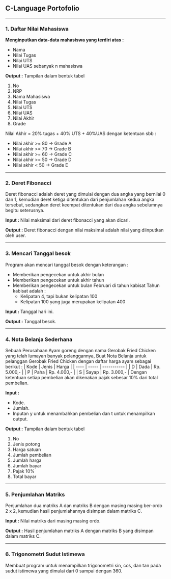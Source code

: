 ## C-Language Portofolio

---

### 1. Daftar Nilai Mahasiswa
**Menginputkan data-data mahasiswa yang terdiri atas :**
* Nama
* Nilai Tugas
* Nilai UTS
* Nilai UAS sebanyak n mahasiswa

**Output :**
Tampilan dalam bentuk tabel
1. No
2. NRP
3. Nama Mahasiswa
4. Nilai Tugas
5. Nilai UTS
6. Nilai UAS
7. Nilai Akhir
8. Grade

Nilai Akhir = 20% tugas + 40% UTS + 40%UAS dengan ketentuan sbb :
- Nilai akhir >= 80 -> Grade A
- Nilai akhir >= 70 -> Grade B
- Nilai akhir >= 60 -> Grade C
- Nilai akhir >= 50 -> Grade D
- Nilai akhir < 50 -> Grade E

---
### 2. Deret Fibonacci
Deret fibonacci adalah deret yang dimulai dengan dua angka yang bernilai 0 dan 1, kemudian deret ketiga ditentukan dari penjumlahan kedua angka tersebut, sedangkan deret keempat ditentukan dari dua angka sebelumnya begitu seterusnya.

**Input :**
Nilai maksimal dari deret fibonacci yang akan dicari.

**Output :**
Deret fibonacci dengan nilai maksimal adalah nilai yang diinputkan oleh user.

---

### 3. Mencari Tanggal besok
Program akan mencari tanggal besok dengan keterangan :
- Memberikan pengecekan untuk akhir bulan
- Memberikan pengecekan untuk akhir tahun
- Memberikan pengecekan untuk bulan Februari di tahun kabisat
Tahun kabisat adalah :
    - Kelipatan 4, tapi bukan kelipatan 100
    - Kelipatan 100 yang juga merupakan kelipatan 400

**Input :**
Tanggal hari ini.

**Output :**
Tanggal besok.

---

### 4. Nota Belanja Sederhana
Sebuah Perusahaan Ayam goreng dengan nama Gerobak Fried Chicken yang telah lumayan banyak pelanggannya, Buat Nota Belanja untuk pelanggan Gerobak Fried Chicken dengan daftar harga ayam sebagai berikut :
| Kode | Jenis |    Harga    |
| ---- | ----- | ----------- |
|   D  | Dada  | Rp. 5.000,- |
|   P  | Paha  | Rp. 4.000,- |
|   S  | Sayap | Rp. 3.000,- |
Dengan ketentuan setiap pembelian akan dikenakan pajak sebesar 10% dari total pembelian.

**Input :**
- Kode.
- Jumlah.
- Inputan y untuk menambahkan pembelian dan t untuk menampilkan output.

**Output :**
Tampilan dalam bentuk tabel
1. No
2. Jenis potong
3. Harga satuan
4. Jumlah pembelian
5. Jumlah harga
6. Jumlah bayar
7. Pajak 10%
8. Total bayar

---

### 5. Penjumlahan Matriks
Penjumlahan dua matriks A dan matriks B dengan masing masing ber-ordo 2 x 2, kemudian hasil penjumlahannya disimpan dalam matriks C.

**Input :**
Nilai matriks dari masing masing ordo.

**Output :**
Hasil penjumlahan matriks A dengan matriks B yang disimpan dalam matriks C.

---

### 6. Trigonometri Sudut Istimewa
Membuat program untuk menampilkan trigonometri sin, cos, dan tan pada sudut istimewa yang dimulai dari 0 sampai dengan 360.